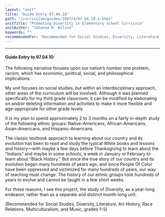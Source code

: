 ```yaml
---
layout: "unit"
title: "Guide Entry 97.04.10"
path: "/curriculum/guides/1997/4/97.04.10.x.html"
unitTitle: "Promoting Diversity in Elementary School Curricula"
unitAuthor: "Johanna M. Wilson"
keywords: ""
recommendedFor: "Recommended for Social Studies, Diversity, Literature, Art History, Race Relations, Multiculturalism, and Music, grades 1-5"
---
```

<body>
<hr/>
 <h4>
  Guide Entry to 97.04.10:
 </h4>
 The following narrative focuses upon our nation’s number one problem, racism, which has economic, political, social, and philosophical implications.
 <p>
  My unit focuses on social studies, but within an interdisciplinary approach, other areas of the curriculum will be involved. Although it was planned specifically for my third grade classroom, it can be modified by elaborating on and/or deleting information and activities to make it more flexible and age-appropriate for other grade levels.
 </p>
 <p>
  It is my plan to spend approximately 2 to 3 months on a fairly in-depth study of the following ethnic groups: Native-Americans, African-Americans, Asian-Americans, and Hispanic-Americans.
 </p>
 <p>
  The classic textbook approach to learning about our country and its evolution has been to read and study the typical White books and lessons and history—with maybe a few days before Thanksgiving to learn about the “Indians” and maybe in some schools, a week in January or February to learn about “Black History.” But since the true story of our country and its evolution began many hundreds of years ago, and since People Of Color have been oppressed and victimized for many hundreds of years, our way of teaching must change. The history of our ethnic groups took hundreds of years to evolve and cannot be taught in a few short weeks.
 </p>
 <p>
  For these reasons, I see this project, the study of Diversity, as a year-long endeavor, rather than as a separate and distinct month-long unit.
 </p>
 <p>
  (Recommended for Social Studies, Diversity, Literature, Art History, Race Relations, Multiculturalism, and Music, grades 1-5)
 </p>

</body>